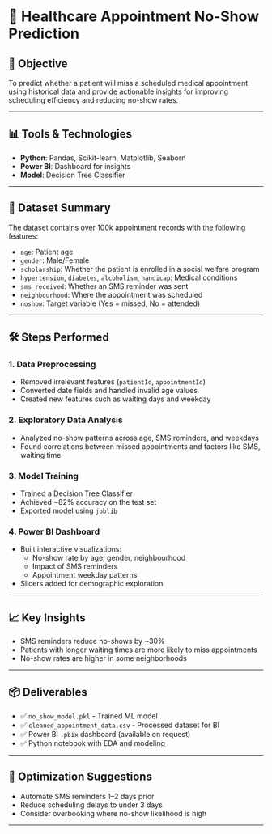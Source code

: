 # 🏥 Healthcare Appointment No-Show Prediction

## 📌 Objective
To predict whether a patient will miss a scheduled medical appointment using historical data and provide actionable insights for improving scheduling efficiency and reducing no-show rates.

---

## 📊 Tools & Technologies
- **Python**: Pandas, Scikit-learn, Matplotlib, Seaborn
- **Power BI**: Dashboard for insights
- **Model**: Decision Tree Classifier

---

## 🧾 Dataset Summary
The dataset contains over 100k appointment records with the following features:
- `age`: Patient age
- `gender`: Male/Female
- `scholarship`: Whether the patient is enrolled in a social welfare program
- `hypertension`, `diabetes`, `alcoholism`, `handicap`: Medical conditions
- `sms_received`: Whether an SMS reminder was sent
- `neighbourhood`: Where the appointment was scheduled
- `noshow`: Target variable (Yes = missed, No = attended)

---

## 🛠️ Steps Performed

### 1. Data Preprocessing
- Removed irrelevant features (`patientId`, `appointmentId`)
- Converted date fields and handled invalid age values
- Created new features such as waiting days and weekday

### 2. Exploratory Data Analysis
- Analyzed no-show patterns across age, SMS reminders, and weekdays
- Found correlations between missed appointments and factors like SMS, waiting time

### 3. Model Training
- Trained a Decision Tree Classifier
- Achieved ~82% accuracy on the test set
- Exported model using `joblib`

### 4. Power BI Dashboard
- Built interactive visualizations:
  - No-show rate by age, gender, neighbourhood
  - Impact of SMS reminders
  - Appointment weekday patterns
- Slicers added for demographic exploration

---

## 📈 Key Insights
- SMS reminders reduce no-shows by ~30%
- Patients with longer waiting times are more likely to miss appointments
- No-show rates are higher in some neighborhoods

---

## 📦 Deliverables
- ✅ `no_show_model.pkl` - Trained ML model
- ✅ `cleaned_appointment_data.csv` - Processed dataset for BI
- ✅ Power BI `.pbix` dashboard (available on request)
- ✅ Python notebook with EDA and modeling

---

## 🧠 Optimization Suggestions
- Automate SMS reminders 1–2 days prior
- Reduce scheduling delays to under 3 days
- Consider overbooking where no-show likelihood is high

---


